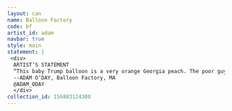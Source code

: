 ```yaml
---
layout: can
name: Balloon Factory
code: bf
artist_id: adam
navbar: true
style: main
statement: |
 <div>
  ARTIST’S STATEMENT
  “This baby Trump balloon is a very orange Georgia peach. The poor guy didn’t seem happy in the city. He is freed from a menacing urban landscape and drifts to a farm I painted in New Hampshire. The word farm has multiple meanings: retiring in peace... or going to jail.”
  --ADAM O’DAY, Balloon Factory, MA
  @ADAM_ODAY
  </div>
collection_id: 156883124308
---
```

